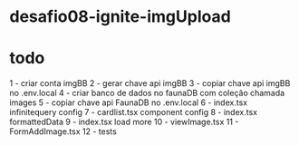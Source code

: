 # desafio08-ignite-imgUpload

# todo
 1 - criar conta imgBB
 2 - gerar chave api imgBB
 3 - copiar chave api imgBB no .env.local
 4 - criar banco de dados no faunaDB com coleção chamada images
 5 - copiar chave api FaunaDB no .env.local
 6 - index.tsx infinitequery config
 7 - cardlist.tsx component config
 8 - index.tsx formattedData
 9 - index.tsx load more
 10 - viewImage.tsx
 11 - FormAddImage.tsx
 12 - tests